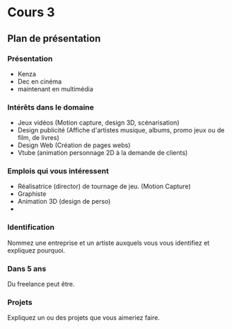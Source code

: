 # Cours 3
## Plan de présentation

### Présentation
* Kenza
* Dec en cinéma
* maintenant en multimédia 

### Intérêts dans le domaine
* Jeux vidéos (Motion capture, design 3D, scénarisation)
* Design publicité (Affiche d'artistes musique, albums, promo jeux ou de film, de livres)
* Design Web (Création de pages webs)
* Vtube (animation personnage 2D à la demande de clients)

### Emplois qui vous intéressent
* Réalisatrice (director) de tournage de jeu. (Motion Capture)
* Graphiste
* Animation 3D (design de perso)
* 

### Identification
Nommez une entreprise et un artiste auxquels vous vous identifiez et expliquez pourquoi. 

### Dans 5 ans
Du freelance peut être.

### Projets
Expliquez un ou des projets que vous aimeriez faire. 
